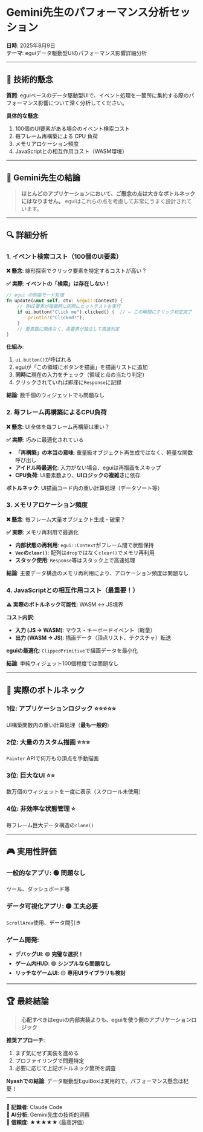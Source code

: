 # Gemini先生のパフォーマンス分析セッション
**日時**: 2025年8月9日  
**テーマ**: eguiデータ駆動型UIのパフォーマンス影響詳細分析

---

## 🤔 **技術的懸念**

**質問**: eguiベースのデータ駆動型UIで、イベント処理を一箇所に集約する際のパフォーマンス影響について深く分析してください。

**具体的な懸念**:
1. 100個のUI要素がある場合のイベント検索コスト
2. 毎フレーム再構築による CPU 負荷  
3. メモリアロケーション頻度
4. JavaScriptとの相互作用コスト（WASM環境）

---

## 🎯 **Gemini先生の結論**

> **ほとんどのアプリケーションにおいて、ご懸念の点は大きなボトルネックにはなりません。** eguiはこれらの点を考慮して非常にうまく設計されています。

---

## 🔍 **詳細分析**

### **1. イベント検索コスト（100個のUI要素）**

**❌ 懸念**: 線形探索でクリック要素を特定するコストが高い？

**✅ 実際**: **イベントの「検索」は存在しない！**

```rust
// egui の即座モード処理
fn update(&mut self, ctx: &egui::Context) {
    // 各UI要素が描画時に同時にヒットテストを実行
    if ui.button("Click me").clicked() {  // ← この瞬間にクリック判定完了
        println!("Clicked!");
    }
    // 要素数に関係なく、各要素が独立して高速判定
}
```

**仕組み**:
1. `ui.button()`が呼ばれる
2. eguiが「この領域にボタンを描画」を描画リストに追加
3. **同時に**現在の入力をチェック（領域と点の当たり判定）
4. クリックされていれば即座に`Response`に記録

**結論**: 数千個のウィジェットでも問題なし

### **2. 毎フレーム再構築によるCPU負荷**

**❌ 懸念**: UI全体を毎フレーム再構築は重い？

**✅ 実際**: 巧みに最適化されている

- **「再構築」の本当の意味**: 重量級オブジェクト再生成ではなく、軽量な関数呼び出し
- **アイドル時最適化**: 入力がない場合、eguiは再描画をスキップ
- **CPU負荷**: UI要素数より、**UIロジックの複雑さ**に依存

**ボトルネック**: UI描画コード内の重い計算処理（データソート等）

### **3. メモリアロケーション頻度**

**❌ 懸念**: 毎フレーム大量オブジェクト生成・破棄？

**✅ 実際**: メモリ再利用で最適化

- **内部状態の再利用**: `egui::Context`がフレーム間で状態保持
- **`Vec`の`clear()`**: 配列は`drop`ではなく`clear()`でメモリ再利用
- **スタック使用**: `Response`等はスタック上で高速処理

**結論**: 主要データ構造のメモリ再利用により、アロケーション頻度は問題なし

### **4. JavaScriptとの相互作用コスト（最重要！）**

**⚠️ 実際のボトルネック可能性**: WASM ↔ JS境界

**コスト内訳**:
- **入力 (JS → WASM)**: マウス・キーボードイベント（軽量）
- **出力 (WASM → JS)**: 描画データ（頂点リスト、テクスチャ）転送

**eguiの最適化**: `ClippedPrimitive`で描画データを最小化

**結論**: 単純ウィジェット100個程度では問題なし

---

## 🎯 **実際のボトルネック**

### **1位: アプリケーションロジック** ⭐⭐⭐⭐⭐
UI構築関数内の重い計算処理（**最も一般的**）

### **2位: 大量のカスタム描画** ⭐⭐⭐
`Painter` APIで何万もの頂点を手動描画

### **3位: 巨大なUI** ⭐⭐
数万個のウィジェットを一度に表示（スクロール未使用）

### **4位: 非効率な状態管理** ⭐
毎フレーム巨大データ構造の`clone()`

---

## 🎮 **実用性評価**

### **一般的なアプリ**: 🟢 **問題なし**
ツール、ダッシュボード等

### **データ可視化アプリ**: 🟡 **工夫必要**
`ScrollArea`使用、データ間引き

### **ゲーム開発**: 
- **デバッグUI**: 🟢 **完璧な選択！**
- **ゲーム内HUD**: 🟢 **シンプルなら問題なし**
- **リッチなゲームUI**: 🟡 **専用UIライブラリも検討**

---

## 🏆 **最終結論**

> **心配すべきはeguiの内部実装よりも、eguiを使う側のアプリケーションロジック**

**推奨アプローチ**:
1. まず気にせず実装を進める
2. プロファイリングで問題特定
3. 必要に応じて上記ボトルネック箇所を調査

**Nyashでの結論**: データ駆動型EguiBoxは実用的で、パフォーマンス懸念は杞憂！

---

**📝 記録者**: Claude Code  
**🤖 AI分析**: Gemini先生の技術的洞察  
**🌟 信頼度**: ★★★★★ (最高評価)